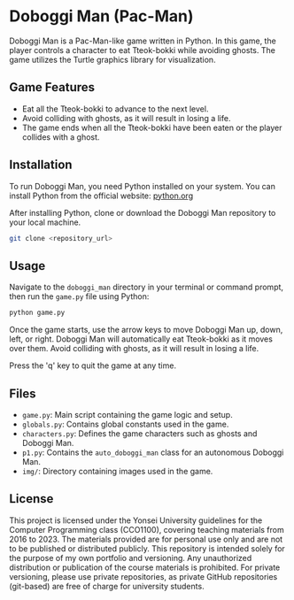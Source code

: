 # Doboggi Man (Pac-Man)

Doboggi Man is a Pac-Man-like game written in Python. In this game, the player controls a character to eat Tteok-bokki while avoiding ghosts. The game utilizes the Turtle graphics library for visualization.

## Game Features

- Eat all the Tteok-bokki to advance to the next level.
- Avoid colliding with ghosts, as it will result in losing a life.
- The game ends when all the Tteok-bokki have been eaten or the player collides with a ghost.

## Installation

To run Doboggi Man, you need Python installed on your system. You can install Python from the official website: [python.org](https://www.python.org/)

After installing Python, clone or download the Doboggi Man repository to your local machine.

```bash
git clone <repository_url>
```

## Usage

Navigate to the `doboggi_man` directory in your terminal or command prompt, then run the `game.py` file using Python:

```bash
python game.py
```

Once the game starts, use the arrow keys to move Doboggi Man up, down, left, or right. Doboggi Man will automatically eat Tteok-bokki as it moves over them. Avoid colliding with ghosts, as it will result in losing a life.

Press the 'q' key to quit the game at any time.

## Files

- `game.py`: Main script containing the game logic and setup.
- `globals.py`: Contains global constants used in the game.
- `characters.py`: Defines the game characters such as ghosts and Doboggi Man.
- `p1.py`: Contains the `auto_doboggi_man` class for an autonomous Doboggi Man.
- `img/`: Directory containing images used in the game.


## License

This project is licensed under the Yonsei University guidelines for the Computer Programming class (CCO1100), covering teaching materials from 2016 to 2023. The materials provided are for personal use only and are not to be published or distributed publicly. This repository is intended solely for the purpose of my own portfolio and versioning. Any unauthorized distribution or publication of the course materials is prohibited. For private versioning, please use private repositories, as private GitHub repositories (git-based) are free of charge for university students.
